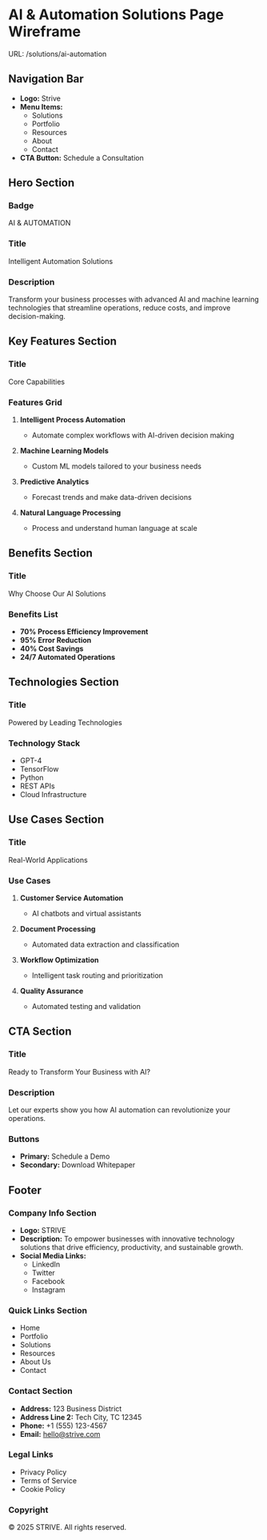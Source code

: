 # AI & Automation Solutions Page Wireframe
URL: /solutions/ai-automation

## Navigation Bar
- **Logo:** Strive
- **Menu Items:**
  - Solutions
  - Portfolio
  - Resources
  - About
  - Contact
- **CTA Button:** Schedule a Consultation

## Hero Section
### Badge
AI & AUTOMATION

### Title
Intelligent Automation Solutions

### Description
Transform your business processes with advanced AI and machine learning technologies that streamline operations, reduce costs, and improve decision-making.

## Key Features Section
### Title
Core Capabilities

### Features Grid
1. **Intelligent Process Automation**
   - Automate complex workflows with AI-driven decision making
   
2. **Machine Learning Models**
   - Custom ML models tailored to your business needs
   
3. **Predictive Analytics**
   - Forecast trends and make data-driven decisions
   
4. **Natural Language Processing**
   - Process and understand human language at scale

## Benefits Section
### Title
Why Choose Our AI Solutions

### Benefits List
- **70% Process Efficiency Improvement**
- **95% Error Reduction**
- **40% Cost Savings**
- **24/7 Automated Operations**

## Technologies Section
### Title
Powered by Leading Technologies

### Technology Stack
- GPT-4
- TensorFlow
- Python
- REST APIs
- Cloud Infrastructure

## Use Cases Section
### Title
Real-World Applications

### Use Cases
1. **Customer Service Automation**
   - AI chatbots and virtual assistants
   
2. **Document Processing**
   - Automated data extraction and classification
   
3. **Workflow Optimization**
   - Intelligent task routing and prioritization
   
4. **Quality Assurance**
   - Automated testing and validation

## CTA Section
### Title
Ready to Transform Your Business with AI?

### Description
Let our experts show you how AI automation can revolutionize your operations.

### Buttons
- **Primary:** Schedule a Demo
- **Secondary:** Download Whitepaper

## Footer
### Company Info Section
- **Logo:** STRIVE
- **Description:** To empower businesses with innovative technology solutions that drive efficiency, productivity, and sustainable growth.
- **Social Media Links:**
  - LinkedIn
  - Twitter  
  - Facebook
  - Instagram

### Quick Links Section
- Home
- Portfolio
- Solutions
- Resources
- About Us
- Contact

### Contact Section
- **Address:** 123 Business District
- **Address Line 2:** Tech City, TC 12345
- **Phone:** +1 (555) 123-4567
- **Email:** hello@strive.com

### Legal Links
- Privacy Policy
- Terms of Service
- Cookie Policy

### Copyright
© 2025 STRIVE. All rights reserved.